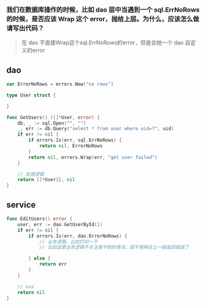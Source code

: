 ### 我们在数据库操作的时候，比如 dao 层中当遇到一个 sql.ErrNoRows 的时候，是否应该 Wrap 这个 error，抛给上层。为什么，应该怎么做请写出代码？

> 在 dao 不直接Wrap这个sql.ErrNoRows的error，但是会抛一个 dao 自定义的error

## dao

```go
var ErrorNoRows = errors.New("no rows")

type User struct {

}

func GetUsers() ([]*User, error) {
	db, _ := sql.Open("", "")
	_, err := db.Query("select * from user where uid=?", uid)
	if err != nil {
		if errors.Is(err, sql.ErrNoRows) {
			return nil, ErrorNoRows
		}
		return nil, errors.Wrap(err, "get user failed")
	}

	// 处理逻辑
	return []*User{}, nil
}
```

## service

```go
func EditUsers() error {
	user, err := dao.GetUserById(1)
	if err != nil {
		if errors.Is(err, dao.ErrorNoRows) {
			// 业务逻辑，比如打印一下
			// 比如这里业务逻辑不关注查不到的情况，就不用再往上一级返回错误了

		} else {
			return err
		}
	}

	// xxx
	return nil
}
```
